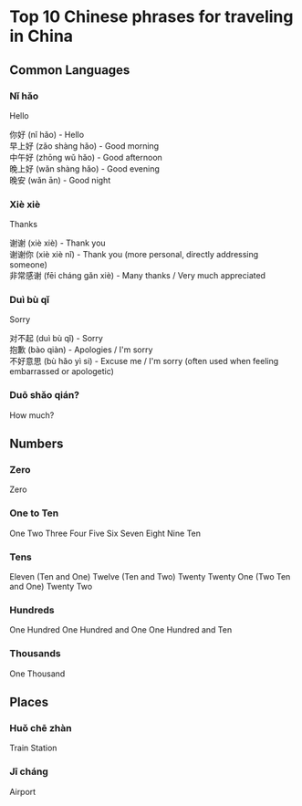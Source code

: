# Top 10 Chinese phrases for traveling in China

## Common Languages

### Nǐ hǎo

<Chinese word="你好">
<template #pinyin>nǐ hǎo</template>
Hello
</Chinese>

<Speech>你好</Speech> (nǐ hǎo) - Hello<br/>
<Speech>早上好</Speech> (zǎo shàng hǎo) - Good morning<br/>
<Speech>中午好</Speech> (zhōng wǔ hǎo) - Good afternoon<br/>
<Speech>晚上好</Speech> (wǎn shàng hǎo) - Good evening<br/>
<Speech>晚安</Speech> (wǎn ān) - Good night

### Xiè xiè

<Chinese word="谢谢">
<template #pinyin>xiè xiè</template>
Thanks
</Chinese>

<Speech>谢谢</Speech> (xiè xiè) - Thank you<br/>
<Speech>谢谢你</Speech> (xiè xiè nǐ) - Thank you (more personal, directly addressing someone)<br/>
<Speech>非常感谢</Speech> (fēi cháng gǎn xiè) - Many thanks / Very much appreciated<br/>

### Duì bù qǐ

<Chinese word="对不起">
<template #pinyin>duì bù qǐ</template>
Sorry
</Chinese>

<Speech>对不起</Speech> (duì bù qǐ) - Sorry<br/>
<Speech>抱歉</Speech> (bào qiàn) - Apologies / I'm sorry<br/>
<Speech>不好意思</Speech> (bù hǎo yì si) - Excuse me / I'm sorry (often used when feeling embarrassed or apologetic)

### Duō shǎo qián?

<Chinese word="多少钱">
<template #pinyin>duō shǎo qián</template>
How much?
</Chinese>

## Numbers

### Zero

<Chinese word="零">
<template #pinyin>líng</template>
Zero
</Chinese>

### One to Ten

<Chinese word="一二三四五">
<template #pinyin>yī èr sān sì wǔ</template>
One Two Three Four Five
</Chinese>

<Chinese word="六七八九十">
<template #pinyin>liù qī bā jiǔ shí</template>
Six Seven Eight Nine Ten
</Chinese>

### Tens

<Chinese word="十一">
<template #pinyin>shí yī</template>
Eleven (Ten and One)
</Chinese>

<Chinese word="十二">
<template #pinyin>shí èr</template>
Twelve (Ten and Two)
</Chinese>

<Chinese word="二十">
<template #pinyin>èr shí</template>
Twenty
</Chinese>

<Chinese word="二十一">
<template #pinyin>èr shí yī</template>
Twenty One (Two Ten and One)
</Chinese>

<Chinese word="二十二">
<template #pinyin>èr shí èr</template>
Twenty Two
</Chinese>

### Hundreds

<Chinese word="一百">
<template #pinyin>yí bǎi</template>
One Hundred
</Chinese>

<Chinese word="一百零一">
<template #pinyin>yì bǎi líng yī</template>
One Hundred and One
</Chinese>

<Chinese word="一百一十">
<template #pinyin>yì bǎi yī shí</template>
One Hundred and Ten
</Chinese>

### Thousands

<Chinese word="一千">
<template #pinyin>yì yīan</template>
One Thousand
</Chinese>

## Places

### Huǒ chē zhàn

<Chinese word="火车站">
<template #pinyin>huǒ chē zhàn</template>
Train Station
</Chinese>

### Jī cháng

<Chinese word="机场">
<template #pinyin>jī chǎng</template>
Airport
</Chinese>
